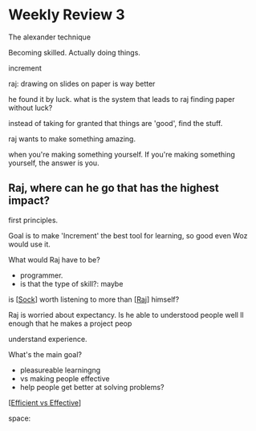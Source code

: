 # Weekly Review 3

The alexander technique

Becoming skilled. Actually doing things.


increment

raj: drawing on slides on paper is way better

he found it by luck.
what is the system that leads to raj finding paper without luck?

instead of taking for granted that things are 'good', find the stuff.

raj wants to make something amazing.

when you're making something yourself. If you're making something yourself, the answer is you.



## Raj, where can he go that has the highest impact?

first principles.

Goal is to make 'Increment' the best tool for learning, so good even Woz would use it. 

What would Raj have to be?
- programmer. 
- is that the type of skill?: maybe

is [[Sock]] worth listening to more than [[Raj]] himself?

Raj is worried about expectancy. 
Is he able to understood people well ll enough that he makes a project peop

understand experience.

What's the main goal?
- pleasureable learningng 
- vs making people effective
- help people get better at solving problems?



[[Efficient vs Effective]]


space: 

[//begin]: # "Autogenerated link references for markdown compatibility"
[Sock]: Sock "Sock"
[Raj]: Raj "Raj"
[Efficient vs Effective]: efficient-vs-effective "Efficient Vs Effective"
[//end]: # "Autogenerated link references"